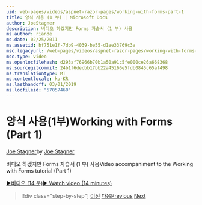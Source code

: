 ```yaml
---
uid: web-pages/videos/aspnet-razor-pages/working-with-forms-part-1
title: 양식 사용 (1 부) | Microsoft Docs
author: JoeStagner
description: 비디오 하겠지만 Forms 자습서 (1 부) 사용
ms.author: riande
ms.date: 02/25/2011
ms.assetid: bf751e1f-7db9-4039-be55-d1ee33769c3a
msc.legacyurl: /web-pages/videos/aspnet-razor-pages/working-with-forms-part-1
msc.type: video
ms.openlocfilehash: d293af76966b70b1a50a91c5fe000ce26a668368
ms.sourcegitcommit: 24b1f6decbb17bb22a45166e5fdb0845c65af498
ms.translationtype: MT
ms.contentlocale: ko-KR
ms.lasthandoff: 03/01/2019
ms.locfileid: "57057460"
---
```

<a name="working-with-forms-part-1"></a><span data-ttu-id="d1e5f-103">양식 사용(1부)</span><span class="sxs-lookup"><span data-stu-id="d1e5f-103">Working with Forms (Part 1)</span></span>
====================
<span data-ttu-id="d1e5f-104">[Joe Stagner](https://github.com/JoeStagner)</span><span class="sxs-lookup"><span data-stu-id="d1e5f-104">by [Joe Stagner](https://github.com/JoeStagner)</span></span>

<span data-ttu-id="d1e5f-105">비디오 하겠지만 Forms 자습서 (1 부) 사용</span><span class="sxs-lookup"><span data-stu-id="d1e5f-105">Video accompaniment to the Working with Forms tutorial (Part 1)</span></span>

[<span data-ttu-id="d1e5f-106">&#9654;비디오 (14 분)</span><span class="sxs-lookup"><span data-stu-id="d1e5f-106">&#9654; Watch video (14 minutes)</span></span>](https://channel9.msdn.com/Blogs/ASP-NET-Site-Videos/working-with-forms-part-1)

> [!div class="step-by-step"]
> <span data-ttu-id="d1e5f-107">[이전](creating-a-consistent-look-part-2.md)
> [다음](working-with-forms-part-2.md)</span><span class="sxs-lookup"><span data-stu-id="d1e5f-107">[Previous](creating-a-consistent-look-part-2.md)
[Next](working-with-forms-part-2.md)</span></span>
